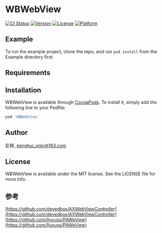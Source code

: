 # WBWebView

[![CI Status](https://img.shields.io/travis/彭辉/WBWebView.svg?style=flat)](https://travis-ci.org/彭辉/WBWebView)
[![Version](https://img.shields.io/cocoapods/v/WBWebView.svg?style=flat)](https://cocoapods.org/pods/WBWebView)
[![License](https://img.shields.io/cocoapods/l/WBWebView.svg?style=flat)](https://cocoapods.org/pods/WBWebView)
[![Platform](https://img.shields.io/cocoapods/p/WBWebView.svg?style=flat)](https://cocoapods.org/pods/WBWebView)

## Example

To run the example project, clone the repo, and run `pod install` from the Example directory first.

## Requirements

## Installation

WBWebView is available through [CocoaPods](https://cocoapods.org). To install
it, simply add the following line to your Podfile:

```ruby
pod 'WBWebView'
```

## Author

彭辉, penghui_only@163.com

## License

WBWebView is available under the MIT license. See the LICENSE file for more info.

## 参考
[https://github.com/devedbox/AXWebViewController](https://github.com/devedbox/AXWebViewController)
[https://github.com/llyouss/PAWeView](https://github.com/llyouss/PAWeView)
